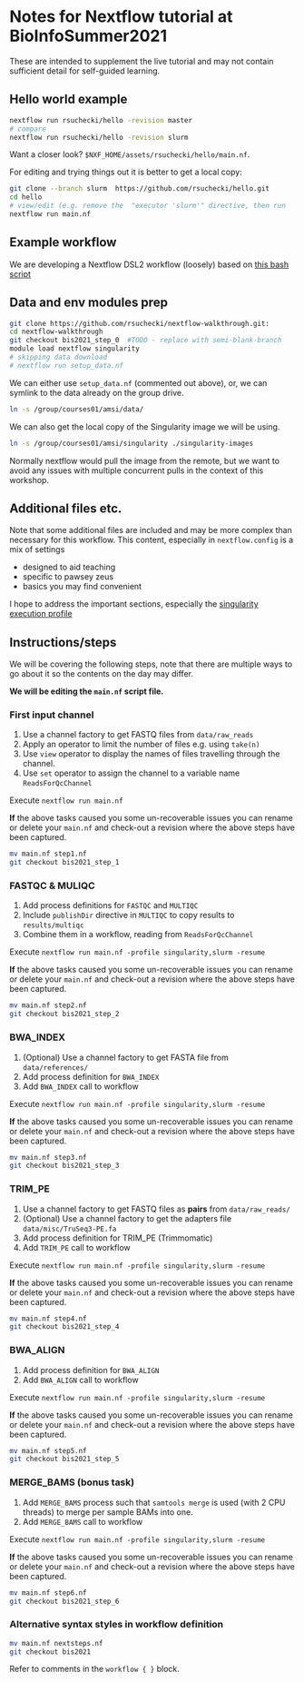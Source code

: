 # Notes for Nextflow tutorial at BioInfoSummer2021

These are intended to supplement the live tutorial
and may not contain sufficient detail for self-guided learning.

## Hello world example

```sh
nextflow run rsuchecki/hello -revision master 
# compare
nextflow run rsuchecki/hello -revision slurm
```

Want a closer look? `$NXF_HOME/assets/rsuchecki/hello/main.nf`.

For editing and trying things out it is better to get a local copy: 

```sh
git clone --branch slurm  https://github.com/rsuchecki/hello.git 
cd hello
# view/edit (e.g. remove the  "executor 'slurm'" directive, then run
nextflow run main.nf
```

## Example workflow 

We are developing a Nextflow DSL2 workflow (loosely) based on [this bash script](https://github.com/nathanhaigh/snakemake_template/blob/final/analysis.sh)

## Data and env modules prep

```sh
git clone https://github.com/rsuchecki/nextflow-walkthrough.git:
cd nextflow-walkthrough
git checkout bis2021_step_0  #TODO - replace with semi-blank-branch
module load nextflow singularity
# skipping data download
# nextflow run setup_data.nf 
```

We can either use  `setup_data.nf` (commented out above), or, 
we can symlink to the data already on the group drive.

```sh
ln -s /group/courses01/amsi/data/
```

We can also get the local copy of the Singularity image we will be using. 

```sh
ln -s /group/courses01/amsi/singularity ./singularity-images
```

Normally nextflow would pull the image from  the remote, 
but we want to avoid any issues with multiple concurrent pulls in the context of this workshop. 

## Additional files etc.

Note that some additional files are included and may be more complex than necessary for this workflow. 
This content, especially in `nextflow.config` is a mix of settings

*  designed to aid teaching
*  specific to pawsey zeus
*  basics you may find convenient 

I hope to address the important sections, especially the [singularity execution profile](https://github.com/rsuchecki/nextflow-walkthrough/blob/bb83b4b8090f52676a93db825b4fd578e6854c5d/nextflow.config#L36-L51)


## Instructions/steps

We will be covering the following steps, 
note that there are multiple ways to go about it
so the contents on the day may differ.

**We will be editing the `main.nf` script file.**


### First input channel 

1. Use a channel factory to get FASTQ files from `data/raw_reads`
2. Apply an operator to limit the number of files e.g. using `take(n)` 
3. Use `view` operator to display the names of files travelling through the channel. 
4. Use `set` operator to assign the channel to a variable name `ReadsForQcChannel`

Execute `nextflow run main.nf`


**If** the above tasks caused you some un-recoverable issues you can rename or delete your
`main.nf` and check-out a revision where the above steps have been captured.

```sh
mv main.nf step1.nf
git checkout bis2021_step_1
```

### FASTQC & MULIQC

1. Add process definitions for `FASTQC` and `MULTIQC`
2. Include `publishDir` directive in `MULTIQC` to copy results to `results/multiqc`
3. Combine them in a workflow, reading from `ReadsForQcChannel`

Execute `nextflow run main.nf -profile singularity,slurm -resume`

**If** the above tasks caused you some un-recoverable issues you can rename or delete your
`main.nf` and check-out a revision where the above steps have been captured.

```sh
mv main.nf step2.nf
git checkout bis2021_step_2
```

### BWA_INDEX

1. (Optional) Use a channel factory to get FASTA file from `data/references/`
2. Add process definition for `BWA_INDEX` 
3. Add `BWA_INDEX` call to workflow 

Execute `nextflow run main.nf -profile singularity,slurm -resume`

**If** the above tasks caused you some un-recoverable issues you can rename or delete your
`main.nf` and check-out a revision where the above steps have been captured.

```sh
mv main.nf step3.nf
git checkout bis2021_step_3
```

### TRIM_PE

1.  Use a channel factory to get FASTQ files as **pairs** from `data/raw_reads/`
2.  (Optional) Use a channel factory to get the adapters file `data/misc/TruSeq3-PE.fa`
3.  Add process definition for TRIM_PE (Trimmomatic)
4.  Add `TRIM_PE` call to workflow 

Execute `nextflow run main.nf -profile singularity,slurm -resume`

**If** the above tasks caused you some un-recoverable issues you can rename or delete your
`main.nf` and check-out a revision where the above steps have been captured.

```sh
mv main.nf step4.nf
git checkout bis2021_step_4
```

### BWA_ALIGN

1. Add process definition for `BWA_ALIGN` 
2. Add `BWA_ALIGN` call to workflow 
   
Execute `nextflow run main.nf -profile singularity,slurm -resume`

**If** the above tasks caused you some un-recoverable issues you can rename or delete your
`main.nf` and check-out a revision where the above steps have been captured.

```sh
mv main.nf step5.nf
git checkout bis2021_step_5
```

### MERGE_BAMS (bonus task)

1. Add `MERGE_BAMS` process such that `samtools merge` is used (with 2 CPU threads) to merge per sample BAMs into one.
2. Add `MERGE_BAMS` call to workflow 

Execute `nextflow run main.nf -profile singularity,slurm -resume`

**If** the above tasks caused you some un-recoverable issues you can rename or delete your
`main.nf` and check-out a revision where the above steps have been captured.

```sh
mv main.nf step6.nf
git checkout bis2021_step_6
```

### Alternative syntax styles in workflow definition

```sh
mv main.nf nextsteps.nf
git checkout bis2021
```

Refer to comments in the `workflow { }` block.